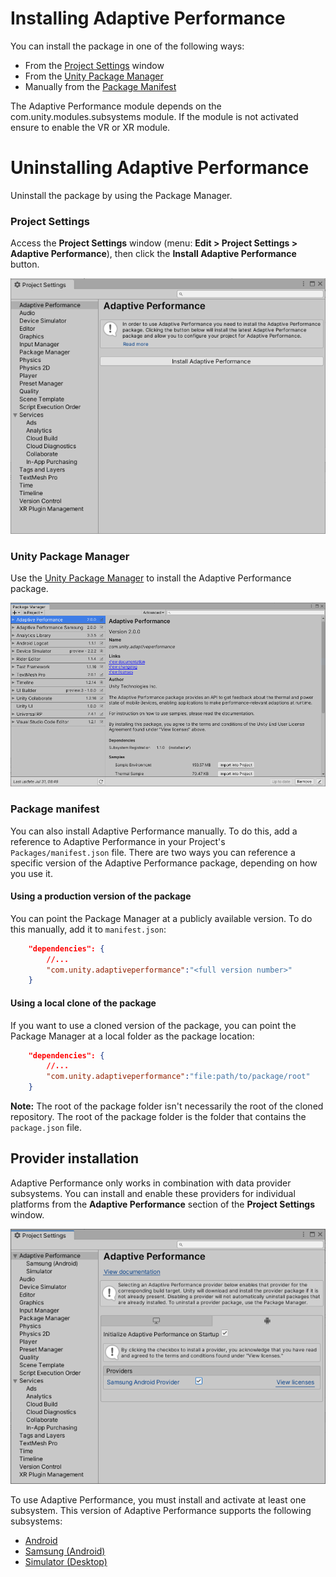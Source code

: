 # Installing Adaptive Performance

You can install the package in one of the following ways:

- From the [Project Settings](#project-settings) window
- From the [Unity Package Manager](#unity-package-manager)
- Manually from the [Package Manifest](#package-manifest)

The Adaptive Performance module depends on the com.unity.modules.subsystems module. If the module is not activated ensure to enable the VR or XR module.

# Uninstalling Adaptive Performance

Uninstall the package by using the Package Manager.

### Project Settings

Access the **Project Settings** window (menu: **Edit &gt; Project Settings &gt; Adaptive Performance**), then click the **Install Adaptive Performance** button.

![Adaptive Performance Settings if the package was not installed yet.](Images/installation-settings.png)

### Unity Package Manager

Use the [Unity Package Manager](https://docs.unity3d.com/Packages/com.unity.package-manager-ui@latest/index.html) to install the Adaptive Performance package.

![Adaptive Performance package listed and selected to install in the Package Manager.](Images/installation-package-manager.png)

### Package manifest

You can also install Adaptive Performance manually. To do this, add a reference to Adaptive Performance in your Project's `Packages/manifest.json` file. There are two ways you can reference a specific version of the Adaptive Performance package, depending on how you use it.

#### Using a production version of the package

You can point the Package Manager at a publicly available version. To do this manually, add it to `manifest.json`:

```json
    "dependencies": {
        //...
        "com.unity.adaptiveperformance":"<full version number>"
    }
```

#### Using a local clone of the package

If you want to use a cloned version of the package, you can point the Package Manager at a local folder as the package location:

```json
    "dependencies": {
        //...
        "com.unity.adaptiveperformance":"file:path/to/package/root"
    }
```

**Note:** The root of the package folder isn't necessarily the root of the cloned repository. The root of the package folder is the folder that contains the `package.json` file.

## Provider installation

Adaptive Performance only works in combination with data provider subsystems. You can install and enable these providers for individual platforms from the **Adaptive Performance** section of the **Project Settings** window.

![Samsung Android provider in the provider list is installed and ready to use.](Images/installation-provider.png)

To use Adaptive Performance, you must install and activate at least one subsystem. This version of Adaptive Performance supports the following subsystems:

* [Android](https://docs.unity3d.com/Packages/com.unity.adaptiveperformance.google.android@latest/index.html)
* [Samsung (Android)](https://docs.unity3d.com/Packages/com.unity.adaptiveperformance.samsung.android@latest/index.html)
* [Simulator (Desktop)](simulator.md)
